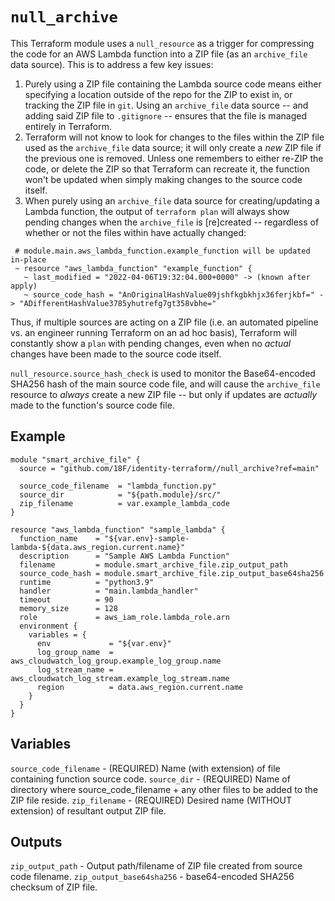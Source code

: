 # `null_archive`

This Terraform module uses a `null_resource` as a trigger for compressing the code for an AWS Lambda function into a ZIP file (as an `archive_file` data source). This is to address a few key issues:

1. Purely using a ZIP file containing the Lambda source code means either specifying a location outside of the repo for the ZIP to exist in, or tracking the ZIP file in `git`. Using an `archive_file` data source -- and adding said ZIP file to `.gitignore` -- ensures that the file is managed entirely in Terraform.
2. Terraform will not know to look for changes to the files within the ZIP file used as the `archive_file` data source; it will only create a _new_ ZIP file if the previous one is removed. Unless one remembers to either re-ZIP the code, or delete the ZIP so that Terraform can recreate it, the function won't be updated when simply making changes to the source code itself.
3. When purely using an `archive_file` data source for creating/updating a Lambda function, the output of `terraform plan` will always show pending changes when the `archive_file` is [re]created -- regardless of whether or not the files within have actually changed:
  ```
   # module.main.aws_lambda_function.example_function will be updated in-place
   ~ resource "aws_lambda_function" "example_function" {
     ~ last_modified = "2022-04-06T19:32:04.000+0000" -> (known after apply)
     ~ source_code_hash = "AnOriginalHashValue09jshfkgbkhjx36ferjkbf=" -> "ADifferentHashValue3785yhutrefg7gt358vbhe="
  ```
  Thus, if multiple sources are acting on a ZIP file (i.e. an automated pipeline vs. an engineer running Terraform on an ad hoc basis), Terraform will constantly show a `plan` with pending changes, even when no _actual_ changes have been made to the source code itself.

`null_resource.source_hash_check` is used to monitor the Base64-encoded SHA256 hash of the main source code file, and will cause the `archive_file` resource to _always_ create a new ZIP file -- but only if updates are _actually_ made to the function's source code file.

## Example

```hcl
module "smart_archive_file" {
  source = "github.com/18F/identity-terraform//null_archive?ref=main"

  source_code_filename  = "lambda_function.py"
  source_dir            = "${path.module}/src/"
  zip_filename          = var.example_lambda_code
}

resource "aws_lambda_function" "sample_lambda" {
  function_name    = "${var.env}-sample-lambda-${data.aws_region.current.name}"
  description      = "Sample AWS Lambda Function"
  filename         = module.smart_archive_file.zip_output_path
  source_code_hash = module.smart_archive_file.zip_output_base64sha256
  runtime          = "python3.9"
  handler          = "main.lambda_handler"
  timeout          = 90
  memory_size      = 128
  role             = aws_iam_role.lambda_role.arn
  environment {
    variables = {
      env             = "${var.env}"
      log_group_name  = aws_cloudwatch_log_group.example_log_group.name
      log_stream_name = aws_cloudwatch_log_stream.example_log_stream.name
      region          = data.aws_region.current.name
    }
  }
}
```

## Variables

`source_code_filename` - (REQUIRED) Name (with extension) of file containing function source code.
`source_dir` - (REQUIRED) Name of directory where source_code_filename + any other files to be added to the ZIP file reside.
`zip_filename` - (REQUIRED) Desired name (WITHOUT extension) of resultant output ZIP file.

## Outputs

`zip_output_path` - Output path/filename of ZIP file created from source code filename.
`zip_output_base64sha256` - base64-encoded SHA256 checksum of ZIP file.